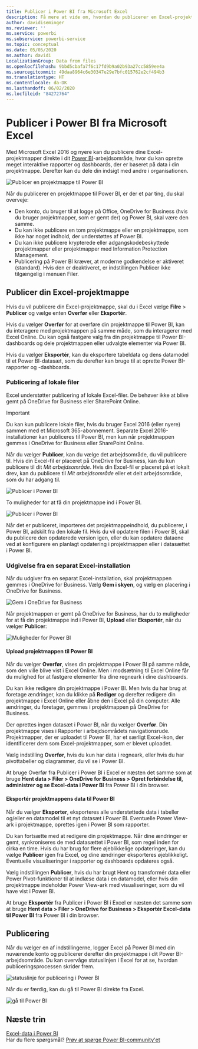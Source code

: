 ```yaml
---
title: Publicer i Power BI fra Microsoft Excel
description: Få mere at vide om, hvordan du publicerer en Excel-projektmappe på Power BI-webstedet.
author: davidiseminger
ms.reviewer: ''
ms.service: powerbi
ms.subservice: powerbi-service
ms.topic: conceptual
ms.date: 05/05/2020
ms.author: davidi
LocalizationGroup: Data from files
ms.openlocfilehash: 9bbd5cbafa7f6c17fd9b9a02b93a27cc5859ee4a
ms.sourcegitcommit: 49daa8964c6e30347e29e7bfc015762e2cf494b3
ms.translationtype: HT
ms.contentlocale: da-DK
ms.lasthandoff: 06/02/2020
ms.locfileid: "84272764"
---
```

# <a name="publish-to-power-bi-from-microsoft-excel"></a>Publicer i Power BI fra Microsoft Excel
Med Microsoft Excel 2016 og nyere kan du publicere dine Excel-projektmapper direkte i dit [Power BI](https://powerbi.microsoft.com)-arbejdsområde, hvor du kan oprette meget interaktive rapporter og dashboards, der er baseret på data i din projektmappe. Derefter kan du dele din indsigt med andre i organisationen.

![Publicer en projektmappe til Power BI](media/service-publish-from-excel/pbi_uploadexport2.png)

Når du publicerer en projektmappe til Power BI, er der et par ting, du skal overveje:

* Den konto, du bruger til at logge på Office, OneDrive for Business (hvis du bruger projektmapper, som er gemt der) og Power BI, skal være den samme.
* Du kan ikke publicere en tom projektmappe eller en projektmappe, som ikke har noget indhold, der understøttes af Power BI.
* Du kan ikke publicere krypterede eller adgangskodebeskyttede projektmapper eller projektmapper med Information Protection Management.
* Publicering på Power BI kræver, at moderne godkendelse er aktiveret (standard). Hvis den er deaktiveret, er indstillingen Publicer ikke tilgængelig i menuen Filer.

## <a name="publish-your-excel-workbook"></a>Publicer din Excel-projektmappe
Hvis du vil publicere din Excel-projektmappe, skal du i Excel vælge **Filre** > **Publicer** og vælge enten **Overfør** eller **Eksportér**.

Hvis du vælger **Overfør** for at overføre din projektmappe til Power BI, kan du interagere med projektmappen på samme måde, som du interagerer med Excel Online. Du kan også fastgøre valg fra din projektmappe til Power BI-dashboards og dele projektmappen eller udvalgte elementer via Power BI.

Hvis du vælger **Eksportér**, kan du eksportere tabeldata og dens datamodel til et Power BI-datasæt, som du derefter kan bruge til at oprette Power BI-rapporter og -dashboards.

### <a name="local-file-publishing"></a>Publicering af lokale filer
Excel understøtter publicering af lokale Excel-filer. De behøver ikke at blive gemt på OneDrive for Business eller SharePoint Online.

> [!IMPORTANT]
> Du kan kun publicere lokale filer, hvis du bruger Excel 2016 (eller nyere) sammen med et Microsoft 365-abonnement. Separate Excel 2016-installationer kan publiceres til Power BI, men kun når projektmappen gemmes i OneDrive for Business eller SharePoint Online.
> 

Når du vælger **Publicer**, kan du vælge det arbejdsområde, du vil publicere til. Hvis din Excel-fil er placeret på OneDrive for Business, kan du kun publicere til dit *Mit arbejdsområde*. Hvis din Excel-fil er placeret på et lokalt drev, kan du publicere til *Mit arbejdsområde* eller et delt arbejdsområde, som du har adgang til.

![Publicer i Power BI](media/service-publish-from-excel/pbi_choose_workspace.png)

To muligheder for at få din projektmappe ind i Power BI.

![Publicer i Power BI](media/service-publish-from-excel/pbi_uploadexport3.png)

Når det er publiceret, importeres det projektmappeindhold, du publicerer, i Power BI, adskilt fra den lokale fil. Hvis du vil opdatere filen i Power BI, skal du publicere den opdaterede version igen, eller du kan opdatere dataene ved at konfigurere en planlagt opdatering i projektmappen eller i datasættet i Power BI.

### <a name="publishing-from-a-standalone-excel-installation"></a>Udgivelse fra en separat Excel-installation
Når du udgiver fra en separat Excel-installation, skal projektmappen gemmes i OneDrive for Business. Vælg **Gem i skyen**, og vælg en placering i OneDrive for Business.

![Gem i OneDrive for Business](media/service-publish-from-excel/pbi_savetoonedrive2.png)

Når projektmappen er gemt på OneDrive for Business, har du to muligheder for at få din projektmappe ind i Power BI, **Upload** eller **Eksportér**, når du vælger **Publicer**:

![Muligheder for Power BI](media/service-publish-from-excel/pbi_uploadexport2.png)

#### <a name="upload-your-workbook-to-power-bi"></a>Upload projektmappen til Power BI
Når du vælger **Overfør**, vises din projektmappe i Power BI på samme måde, som den ville blive vist i Excel Online. Men i modsætning til Excel Online får du mulighed for at fastgøre elementer fra dine regneark i dine dashboards.

Du kan ikke redigere din projektmappe i Power BI. Men hvis du har brug at foretage ændringer, kan du klikke på **Rediger** og derefter redigere din projektmappe i Excel Online eller åbne den i Excel på din computer. Alle ændringer, du foretager, gemmes i projektmappen på OneDrive for Business.

Der oprettes ingen datasæt i Power BI, når du vælger **Overfør**. Din projektmappe vises i Rapporter i arbejdsområdets navigationsrude. Projektmapper, der er uploadet til Power BI, har et særligt Excel-ikon, der identificerer dem som Excel-projektmapper, som er blevet uploadet.

Vælg indstilling **Overfør**, hvis du kun har data i regneark, eller hvis du har pivottabeller og diagrammer, du vil se i Power BI.

At bruge Overfør fra Publicer i Power BI i Excel er næsten det samme som at bruge **Hent data > Filer > OneDrive for Business > Opret forbindelse til, administrer og se Excel-data i Power BI** fra Power BI i din browser.

#### <a name="export-workbook-data-to-power-bi"></a>Eksportér projektmappens data til Power BI
Når du vælger **Eksporter**, eksporteres alle understøttede data i tabeller og/eller en datamodel til et nyt datasæt i Power BI. Eventuelle Power View-ark i projektmappe, oprettes igen i Power BI som rapporter.

Du kan fortsætte med at redigere din projektmappe. Når dine ændringer er gemt, synkroniseres de med datasættet i Power BI, som regel inden for cirka en time. Hvis du har brug for flere øjeblikkelige opdateringer, kan du vælge **Publicer** igen fra Excel, og dine ændringer eksporteres øjeblikkeligt. Eventuelle visualiseringer i rapporter og dashboards opdateres også.

Vælg indstillingen **Publicer**, hvis du har brugt Hent og transformér data eller Power Pivot-funktioner til at indlæse data i en datamodel, eller hvis din projektmappe indeholder Power View-ark med visualiseringer, som du vil have vist i Power BI.

At bruge **Eksportér** fra Publicer i Power BI i Excel er næsten det samme som at bruge **Hent data > Filer > OneDrive for Business > Eksportér Excel-data til Power BI** fra Power BI i din browser.

## <a name="publishing"></a>Publicering
Når du vælger en af indstillingerne, logger Excel på Power BI med din nuværende konto og publicerer derefter din projektmappe i dit Power BI-arbejdsområde. Du kan overvåge statuslinjen i Excel for at se, hvordan publiceringsprocessen skrider frem.

![statuslinje for publicering i Power BI](media/service-publish-from-excel/pbi_publishingstatus.png)

Når du er færdig, kan du gå til Power BI direkte fra Excel.

![gå til Power BI](media/service-publish-from-excel/pbi_gotopbi.png)

## <a name="next-steps"></a>Næste trin
[Excel-data i Power BI](service-excel-workbook-files.md)  
Har du flere spørgsmål? [Prøv at spørge Power BI-community'et](https://community.powerbi.com/)

